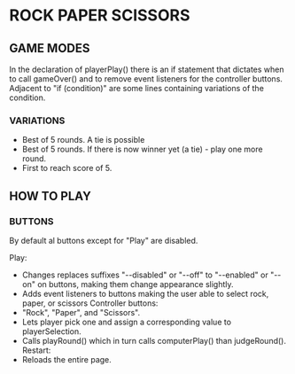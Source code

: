# ROCK PAPER SCISSORS

## GAME MODES
In the declaration of playerPlay() there is an if statement that dictates when to call gameOver() and to remove event listeners for the controller buttons.
Adjacent to "if (condition)" are some lines containing variations of the condition.
### VARIATIONS
* Best of 5 rounds. A tie is possible
* Best of 5 rounds. If there is now winner yet (a tie) - play one more round.
* First to reach score of 5.

## HOW TO PLAY
### BUTTONS
By default al buttons except for "Play" are disabled.

Play:
* Changes replaces suffixes "--disabled" or "--off" to "--enabled" or "--on" on buttons, making them change appearance slightly.
* Adds event listeners to buttons making the user able to select rock, paper, or scissors
Controller buttons:
* "Rock", "Paper", and "Scissors".
* Lets player pick one and assign a corresponding value to playerSelection.
* Calls playRound() which in turn calls computerPlay() than judgeRound().
Restart:
* Reloads the entire page.